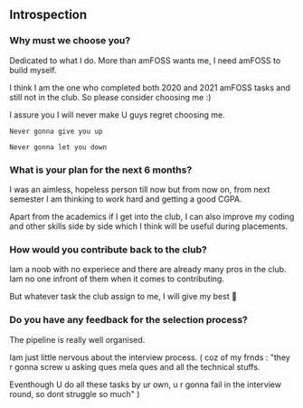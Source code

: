 ## Introspection
### Why must we choose you?
Dedicated to what I do. More than amFOSS wants me, I need amFOSS to build myself.  

I think I am the one who completed both 2020 and 2021 amFOSS tasks and still not in the club. So please consider choosing me :) 

I assure you I will never make U guys regret choosing me.

`Never gonna give you up`

`Never gonna let you down`

### What is your plan for the next 6 months?
I was an aimless, hopeless person till now but from now on, from next semester I am thinking to work hard and getting a good CGPA.

Apart from the academics if I get into the club, I can also improve my coding and other skills side by side which I think will be useful during placements.

### How would you contribute back to the club?
Iam a noob with no experiece and there are already many pros in the club. Iam no one infront of them when it comes to contributing. 

But whatever task the club assign to me, I will give my best 💯

### Do you have any feedback for the selection process?
The pipeline is really well organised. 

Iam just little nervous about the interview process. ( coz of my frnds : "they r gonna screw u asking ques mela ques and all the technical stuffs. 

Eventhough U do all these tasks by ur own, u r gonna fail in the interview round, so dont struggle so much" ) 
